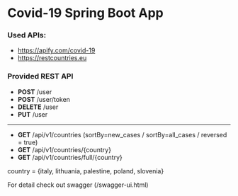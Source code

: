 # Covid-19 Spring Boot App

### Used APIs:
* https://apify.com/covid-19
* https://restcountries.eu

### Provided REST API

* **POST** /user
* **POST** /user/token
* **DELETE** /user
* **PUT** /user
---
* **GET** /api/v1/countries (sortBy=new_cases / sortBy=all_cases / reversed = true)
* **GET** /api/v1/countries/{country}
* **GET** /api/v1/countries/full/{country}

country = {italy, lithuania, palestine, poland, slovenia}

For detail check out swagger (/swagger-ui.html)
